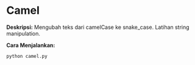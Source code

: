 # Camel

**Deskripsi:**
Mengubah teks dari camelCase ke snake_case. Latihan string manipulation.

**Cara Menjalankan:**
```
python camel.py
```
